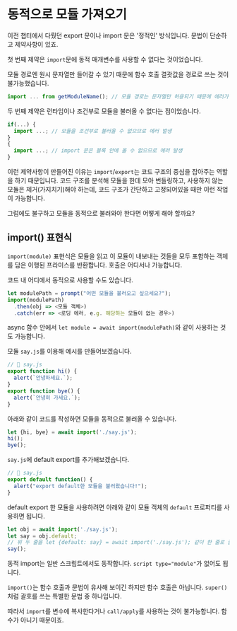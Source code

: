# 동적으로 모듈 가져오기
이전 챕터에서 다뤘던 export 문이나 import 문은 '정적인' 방식입니다. 문법이 단순하고 제약사항이 있죠.

첫 번째 제약은 `import`문에 동적 매개변수를 사용할 수 없다는 것이었습니다.

모듈 경로엔 원시 문자열만 들어갈 수 있기 때문에 함수 호출 결괏값을 경로로 쓰는 것이 불가능했습니다.

```js
import ... from getModuleName(); // 모듈 경로는 문자열만 허용되기 때문에 에러가 발생합니다. 
```

두 번째 제약은 런타임이나 조건부로 모듈을 불러올 수 없다는 점이었습니다.

```js
if(...) {
  import ...; // 모듈을 조건부로 불러올 수 없으므로 에러 발생
}
{
  import ...; // import 문은 블록 안에 올 수 없으므로 에러 발생
}
```

이런 제약사항이 만들어진 이유는 `import`/`export`는 코드 구조의 중심을 잡아주는 역할을 하기 때문입니다. 코드 구조를 분석해 모듈을 한데 모아 번들링하고, 사용하지 않는 모듈은 제거(가지치기)해야 하는데, 코드 구조가 간단하고 고정되어있을 때만 이런 작업이 가능합니다.

그럼에도 불구하고 모듈을 동적으로 불러와야 한다면 어떻게 해야 할까요?

## import() 표현식
`import(module)` 표현식은 모듈을 읽고 이 모듈이 내보내는 것들을 모두 포함하는 객체를 담은 이행된 프라미스를 반환합니다. 호출은 어디서나 가능합니다.

코드 내 어디에서 동적으로 사용할 수도 있습니다.

```js
let modulePath = prompt("어떤 모듈을 불러오고 싶으세요?");
import(modulePath)
  .then(obj => <모듈 객체>)
  .catch(err => <로딩 에러, e.g. 해당하는 모듈이 없는 경우>)
```

async 함수 안에서 `let module = await import(modulePath)`와 같이 사용하는 것도 가능합니다.

모듈 `say.js`를 이용해 예시를 만들어보겠습니다.

```js
// 📁 say.js
export function hi() {
  alert(`안녕하세요.`);
}
export function bye() {
  alert(`안녕히 가세요.`);
}
```

아래와 같이 코드를 작성하면 모듈을 동적으로 불러올 수 있습니다.

```js
let {hi, bye} = await import('./say.js');
hi();
bye();
```

`say.js`에 default export를 추가해보겠습니다.

```js
// 📁 say.js
export default function() {
  alert("export default한 모듈을 불러왔습니다!");
}
```

default export 한 모듈을 사용하려면 아래와 같이 모듈 객체의 `default` 프로퍼티를 사용하면 됩니다.

```js
let obj = await import('./say.js');
let say = obj.default;
// 위 두 줄을 let {default: say} = await import('./say.js'); 같이 한 줄로 줄일 수 있습니다.
say();
```

동적 import는 일반 스크립트에서도 동작합니다. `script type="module"`가 없어도 됩니다. 

`import()`는 함수 호출과 문법이 유사해 보이긴 하지만 함수 호출은 아닙니다. `super()`처럼 괄호를 쓰는 특별한 문법 중 하나입니다.

따라서 `import`를 변수에 복사한다거나 `call/apply`를 사용하는 것이 불가능합니다. 함수가 아니기 때문이죠.
